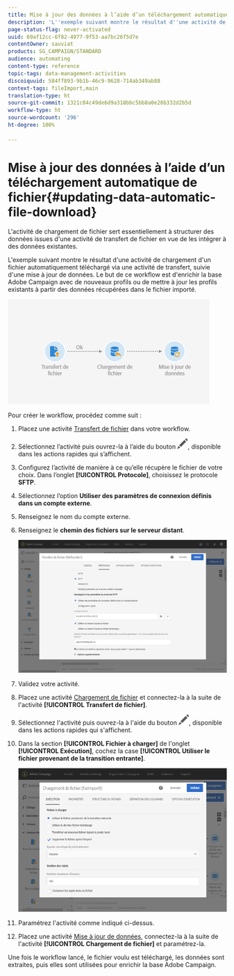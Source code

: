 ```yaml
---
title: Mise à jour des données à l’aide d’un téléchargement automatique de fichier
description: 'L''exemple suivant montre le résultat d''une activité de chargement d''un fichier automatiquement téléchargé via une activité de transfert, suivie d''une mise à jour de données. '
page-status-flag: never-activated
uuid: 69af12cc-6f82-4977-9f53-aa7bc26f5d7e
contentOwner: sauviat
products: SG_CAMPAIGN/STANDARD
audience: automating
content-type: reference
topic-tags: data-management-activities
discoiquuid: 584ff893-9b1b-46c9-9628-714ab349ab88
context-tags: fileImport,main
translation-type: ht
source-git-commit: 1321c84c49de6d9a318bbc5bb8a0e28b332d2b5d
workflow-type: ht
source-wordcount: '296'
ht-degree: 100%

---
```



# Mise à jour des données à l’aide d’un téléchargement automatique de fichier{#updating-data-automatic-file-download}

L&#39;activité de chargement de fichier sert essentiellement à structurer des données issues d&#39;une activité de transfert de fichier en vue de les intégrer à des données existantes.

L&#39;exemple suivant montre le résultat d&#39;une activité de chargement d&#39;un fichier automatiquement téléchargé via une activité de transfert, suivie d&#39;une mise à jour de données. Le but de ce workflow est d&#39;enrichir la base Adobe Campaign avec de nouveaux profils ou de mettre à jour les profils existants à partir des données récupérées dans le fichier importé.

![](assets/load_file_workflow_ex1.png)

Pour créer le workflow, procédez comme suit :

1. Placez une activité [Transfert de fichier](../../automating/using/transfer-file.md) dans votre workflow.
1. Sélectionnez l’activité puis ouvrez-la à l’aide du bouton ![](assets/edit_darkgrey-24px.png), disponible dans les actions rapides qui s’affichent.
1. Configurez l’activité de manière à ce qu’elle récupère le fichier de votre choix. Dans l’onglet **[!UICONTROL Protocole]**, choisissez le protocole **SFTP**.
1. Sélectionnez l’option **Utiliser des paramètres de connexion définis dans un compte externe**.
1. Renseignez le nom du compte externe.
1. Renseignez le **chemin des fichiers sur le serveur distant**.

   ![](assets/wkf_file_transfer_07.png)

1. Validez votre activité.
1. Placez une activité [Chargement de fichier](../../automating/using/load-file.md) et connectez-la à la suite de l&#39;activité **[!UICONTROL Transfert de fichier]**.
1. Sélectionnez l&#39;activité puis ouvrez-la à l&#39;aide du bouton ![](assets/edit_darkgrey-24px.png), disponible dans les actions rapides qui s&#39;affichent.
1. Dans la section **[!UICONTROL Fichier à charger]** de l&#39;onglet **[!UICONTROL Exécution]**, cochez la case **[!UICONTROL Utiliser le fichier provenant de la transition entrante]**.

   ![](assets/wkf_file_loading8.png)

1. Paramétrez l&#39;activité comme indiqué ci-dessus.
1. Placez une activité [Mise à jour de données](../../automating/using/update-data.md), connectez-la à la suite de l&#39;activité **[!UICONTROL Chargement de fichier]** et paramétrez-la.

Une fois le workflow lancé, le fichier voulu est téléchargé, les données sont extraites, puis elles sont utilisées pour enrichir la base Adobe Campaign.
